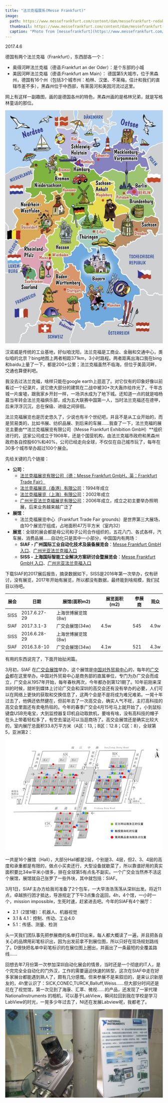 ```yaml
---
title: "法兰克福展系(Messe Frankfurt)"
image: 
  path: https://www.messefrankfurt.com/content/dam/messefrankfurt-redaktion/corporate/images/stages/corp-stage-company-2560x1440.jpg.transform/1280w/image.jpg
  thumbnail: https://www.messefrankfurt.com/content/dam/messefrankfurt-redaktion/corporate/images/stages/corp-stage-company-2560x1440.jpg.transform/1280w/image.jpg
  caption: "Photo from [messefrankfurt](https://www.messefrankfurt.com/frankfurt/en/company.html)"
---
```


2017.4.6

德国有两个法兰克福（Frankfurt），东西部各一个：

* 奥得河畔法兰克福（德语:Frankfurt an der Oder）：是个东部的小城
* 美因河畔法兰克福（德语:Frankfurt am Main）： 德国第5大城市，位于黑森州，德国有16个州（包括3个城市州：柏林、汉堡、不莱梅，估计和我们的直辖市差不多），黑森州位于中西部，有莱茵河和美因河流过这里。

网上有这样一副趣图，画的是德国各州的特色，黑森州画的是格林兄弟，就是写格林童话的那位。

![](/images/auto/exhibition/german.jpg)

汉诺威是传统的工业基地，好似咱沈阳，法兰克福是工商业、金融和交通中心，类似咱的北京？bing地图上两者相距371km，3小时路程。两者距离出海口我在bing和baidu上量了一下，都是200+公里；法兰克福虽然不临海，但位于美茵河畔，交通也算便利吧。

我没去过法兰克福，啥样只能在google earth上逛逛了。对它仅有的印象好像以前看过一个纪录片，说它绝大部分的建筑在二战中被30+次大轰炸给炸光了，千年古城一片废墟，跟我家乡开封一样，一场洪水成为了地下城。还知道一点的就是咱杨晨当年转会法兰克福俱乐部，成为五大联赛中国第一人，当时法兰克福还在德甲，后来浮浮沉沉，总在保级、进级之间徘徊。

法兰克福展览也是历史悠久了，少说也有半个世纪吧，并且不是从工业开始的，而是贸易类的，比如书展、纺织品展、到后来的车展……我查了一下，法兰克福的展览主要由**法兰克福展览有限公司（Messe Frankfurt Exhibition GmbH）**组织进行的，这家公司成立于1908年，还是个国营机构，由法兰克福市政府和黑森州政府各自控股60%和40%，公司已经走向全球，不仅仅在自己城市玩了，每年在30多个城市举办超过100个展会。

先给关键的几个链接：

* **公司**：
    - [法兰克福展览有限公司（德：Messe Frankfurt GmbH，英：Frankfurt Trade Fair）](http://www.messefrankfurt.com/) 
    - [法兰克福展览（香港）有限公司](http://www.hk.messefrankfurt.com/)：1994年成立
    - [法兰克福展览（上海）有限公司](http://www.cn.messefrankfurt.com/)：2002年成立
    - [广州光亚法兰克福展览有限公司](http://www.gymf.com.cn/)：2006年成立，成立之初主要举办照明展，后来业务越来越广泛了
* **展馆**：
    - 法兰克福展览中心（Frankfurt Trade Fair grounds）是世界第三大展场，由10个展览厅组成，占地面积47万平方米（室内32）
* **展览**：全球的展会都是母公司和子公司合作组织的，五花八门、各式各样，汽车展、消费品展……自动化只是其中一小部分，中国国内有两场：
    * **SIAF - 广州国际工业自动化技术及装备展览会**：[Messe Frankfurt GmbH 入口](http://www.spsinchina.com/guangzhou/zh-cn/)、[广州光亚法兰克福入口](http://www.gymf.com.cn/siaf/cn/index.html)
    * **SISS - 上海国际智能工业解决方案研讨会暨展览会**：[Messe Frankfurt GmbH 入口](http://smart-industry-solution-shanghai.hk.messefrankfurt.com/shanghai/zh-cn/)、[广州光亚法兰克福入口](http://www.gymf.com.cn/spss/cn/)

下载SIAF的2017展后报告，摘录数据如下，SISS是2016年第一次举办，仅有研讨，没有展览，2017年开始有展览，所以都没有数据，最终能到啥规模，我们拭目以待吧。

|展会|日期|展馆(面积m2)|展览面积(m2)|参展商|观众|
|----|----|------------|-------|------|---|
|SISS|2017.6.27-29|上海世博展览馆(8w)| | |
|SIAF|2017.3.1-3|广交会展馆(34w)|4.5w|545|4.9w|
|SISS|2016.6.28-29|上海世博展览馆(8w)| | |
|SIAF|2016.3.8-10|广交会展馆(34w)|4.1w|521|4.3w|

有用的东西说完了，下面开始扯闲篇。

3月初，SIAF 在[广交会展馆](http://www.ciefc.com/)举办，这个展馆是[中国对外贸易中心](http://www.cftc.org.cn/cn/)的，每年的[广交会](http://www.cantonfair.org.cn/cn/index.aspx)都在这里举办。中国对外贸易中心是商务部的直属单位，专门为办广交会而成立，广交会从1957年开始，每年春秋两次，今年都办到第121期了。10年前刚来深圳的时候，就听到媒体上讨论广交会和深圳的高交会还有没有举办的必要，人们可以在网络上更快的获取和交换信息了，这两个会是不是将成为难兄难弟。一晃十年过去了，他俩还依然健在，但前年去了一次高交会，确实人气不旺，主打高科技的高交会里面还有卖电热毯的。今年的春季广交会4月15号马上就开始了，小到鼠标键盘USB充电宝，大到监控器复印机自动取款机，要啥有啥，没有高科技的帽子在头上带着轻松多了，有空去溜达可以当逛商场了。高交会展馆还是确实比较大的，室内展厅总面积33.8万平方米（A区：13,；B区：12.8；C区：8），全球第5，亚洲第2：

![](/images/auto/exhibition/guang.jiao.hui.hall.jpg)

一共是16个展馆（Hall），大部分Hall都是2层，个别是3、4层，但2、3、4层的高度和承重都是有限的，做点小买卖还行，大型设备就歇菜了，所以靠谱好用的真实面积要比34w平米小很多，排在全球第5有点名不副实。一个广交会当然养不活这个展馆，展馆就自己张罗了一些外块，其中就包括：SIAF。

3月1日，SIAF主办方给我司准备了2个包车，一大早浩浩荡荡从深圳出发。将近11点，卓越旅行团才抵达，导游规定了下午3点集合返回，4h，4个馆，一小时一个，mission impossible，生死时速，赶紧进去吧。今年的SIAF有4个展厅：

* 2.1（2馆1楼）：机器人、机器视觉
* 3.1 & 4.1：控制、传动、工业4.0
* 5.1：传感、测量、检测

头一天我们团队事先把参展商的名单打印出来，每人都大概读了一遍，并且把各自关心的品牌用彩笔标识出，因为出发前拿不到展位图，所以只好在现场规划路线了。D很快把名单中彩笔标识的在展位图上圈出，并画出了一条最短的全覆盖路线……

回想去年7月份第一次参加深圳自动化展会的情景，当时还是一个彻底的IT人，是个完完全全自动化的门外汉，工作的需要逼迫快速的转型，这次在SIAF中走在好多家展台都能遇到熟人了，颇有几分感慨。但来参展不是来叙旧的，是来认识新朋友的，4h里认识了：SICK,CONEC,TURCK,Balluff,Weiss……但大部分时间还是花在了视觉馆，第一次见到了海康、汇萃、微视……的产品，还发现了一家代理 NationalInstruments 的相机，可以基于LabView，瞬间拉回到我在学校是学习LabView的时光，一晃多少年过去了，NI还在发展Labview呢，我都老了。

![](/images/auto/exhibition/NIVision.jpeg)

